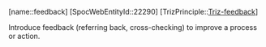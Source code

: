 ﻿---
type: TrizPrincipleSub
aliases:
- feedback
license: CC BY-SA 4.0
copyright: https://github.com/SpocWeb
IsDeleted: false
IsReadOnly: false
Confidential: public
tags: 
- Triz/Principle/Sub
---
[name::feedback]
[SpocWebEntityId::22290]
[TrizPrinciple::[Triz-feedback](tech/Triz/Sub/Triz-feedback.md)]

Introduce feedback (referring back, cross-checking) to improve a process or action.
